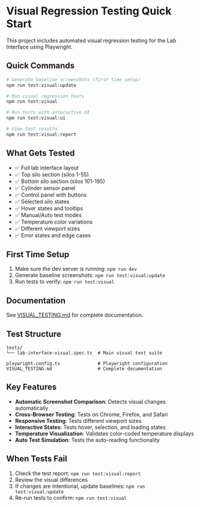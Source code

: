 # Visual Regression Testing Quick Start

This project includes automated visual regression testing for the Lab Interface using Playwright.

## Quick Commands

```bash
# Generate baseline screenshots (first time setup)
npm run test:visual:update

# Run visual regression tests
npm run test:visual

# Run tests with interactive UI
npm run test:visual:ui

# View test results
npm run test:visual:report
```

## What Gets Tested

- ✅ Full lab interface layout
- ✅ Top silo section (silos 1-55)
- ✅ Bottom silo section (silos 101-195)
- ✅ Cylinder sensor panel
- ✅ Control panel with buttons
- ✅ Selected silo states
- ✅ Hover states and tooltips
- ✅ Manual/Auto test modes
- ✅ Temperature color variations
- ✅ Different viewport sizes
- ✅ Error states and edge cases

## First Time Setup

1. Make sure the dev server is running: `npm run dev`
2. Generate baseline screenshots: `npm run test:visual:update`
3. Run tests to verify: `npm run test:visual`

## Documentation

See [VISUAL_TESTING.md](./VISUAL_TESTING.md) for complete documentation.

## Test Structure

```
tests/
└── lab-interface-visual.spec.ts  # Main visual test suite

playwright.config.ts              # Playwright configuration
VISUAL_TESTING.md                 # Complete documentation
```

## Key Features

- **Automatic Screenshot Comparison**: Detects visual changes automatically
- **Cross-Browser Testing**: Tests on Chrome, Firefox, and Safari
- **Responsive Testing**: Tests different viewport sizes
- **Interactive States**: Tests hover, selection, and loading states
- **Temperature Visualization**: Validates color-coded temperature displays
- **Auto Test Simulation**: Tests the auto-reading functionality

## When Tests Fail

1. Check the test report: `npm run test:visual:report`
2. Review the visual differences
3. If changes are intentional, update baselines: `npm run test:visual:update`
4. Re-run tests to confirm: `npm run test:visual`